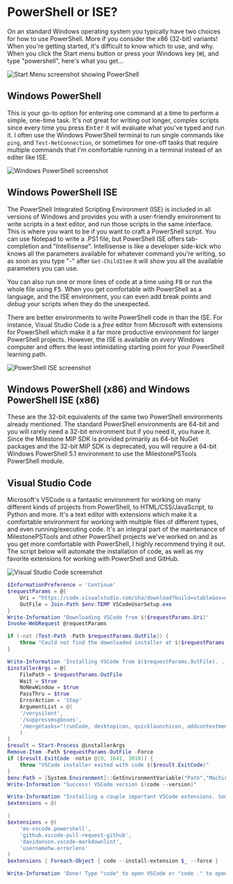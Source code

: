 # PowerShell or ISE?

On an standard Windows operating system you typically have two choices for how to use PowerShell. More if you consider the x86 (32-bit) variants! When you're getting started, it's difficult to know which to use, and why. When you click the Start menu button or press your Windows key (<kbd>⊞</kbd>), and type "powershell", here's what you get...

![Start Menu screenshot showing PowerShell](https://github.com/MilestoneSystemsInc/PowerShellSamples/blob/main/Getting-Started/images/Start-Menu.png?raw=true)

## Windows PowerShell

This is your go-to option for entering one command at a time to perform a simple, one-time task. It's not great for writing out longer, complex scripts since every time you press <kbd>Enter</kbd> it will evaluate what you've typed and run it. I often use the Windows PowerShell terminal to run single commands like `ping`, and `Test-NetConnection`, or sometimes for one-off tasks that require multiple commands that I'm comfortable running in a terminal instead of an editer like ISE.

![Windows PowerShell screenshot](https://github.com/MilestoneSystemsInc/PowerShellSamples/blob/main/Getting-Started/images/Windows-PowerShell.png?raw=true)

 ## Windows PowerShell ISE

 The PowerShell Integrated Scripting Environment (ISE) is included in all versions of Windows and provides you with a user-friendly environment to write scripts in a text editor, and run those scripts in the same interface. This is where you want to be if you want to craft a PowerShell script. You can use Notepad to write a .PS1 file, but PowerShell ISE offers tab-completion and "Intellisense". Intellisense is like a developer side-kick who knows all the parameters available for whatever command you're writing, so as soon as you type "-" after `Get-ChildItem` it will show you all the available parameters you can use.

 You can also run one or more lines of code at a time using <kbd>F8</kbd> or run the whole file using <kbd>F5</kbd>. When you get comfortable with PowerShell as a language, and the ISE environment, you can even add break points and *debug* your scripts when they do the unexpected.

 There are better environments to write PowerShell code in than the ISE. For instance, Visual Studio Code is a *free* editor from Microsoft with extensions for PowerShell which make it a far more productive environment for larger PowerShell projects. However, the ISE is available on *every* Windows computer and offers the least intimidating starting point for your PowerShell learning path.

 ![PowerShell ISE screenshot](https://github.com/MilestoneSystemsInc/PowerShellSamples/blob/main/Getting-Started/images/PowerShell-ISE.png?raw=true)

## Windows PowerShell (x86) and Windows PowerShell ISE (x86)

These are the 32-bit equivalents of the same two PowerShell environments already mentioned. The standard PowerShell environments are 64-bit and you will rarely need a 32-bit environment but if you need it, you have it. Since the Milestone MIP SDK is provided primarily as 64-bit NuGet packages and the 32-bit MIP SDK is deprecated, you will require a 64-bit Windows PowerShell 5.1 environment to use the MilestonePSTools PowerShell module.

## Visual Studio Code

Microsoft's VSCode is a fantastic environment for working on many different kinds of projects from PowerShell, to HTML/CSS/JavaScript, to Python and more. It's a text editor with extensions which make it a comfortable environment for working with multiple files of different types, and even running/executing code. It's an integral part of the maintenance of MilestonePSTools and other PowerShell projects we've worked on and as you get more comfortable with PowerShell, I highly recommend trying it out. The script below will automate the installation of code, as well as my favorite extensions for working with PowerShell and GitHub.

![Visual Studio Code screenshot](https://github.com/MilestoneSystemsInc/PowerShellSamples/blob/main/Getting-Started/images/VSCode.png?raw=true)

```powershell
$InformationPreference = 'Continue'
$requestParams = @{
    Uri = "https://code.visualstudio.com/sha/download?build=stable&os=win32-x64"
    OutFile = Join-Path $env:TEMP VSCodeUserSetup.exe
}
Write-Information "Downloading VSCode from $($requestParams.Uri)"
Invoke-WebRequest @requestParams

if (-not (Test-Path -Path $requestParams.OutFile)) {
    throw "Could not find the downloaded installer at $($requestParams.OutFile)"
}

Write-Information 'Installing VSCode from $($requestParams.OutFile). . .'
$installerArgs = @{
    FilePath = $requestParams.OutFile
    Wait = $true
    NoNewWindow = $true
    PassThru = $true
    ErrorAction = 'Stop'
    ArgumentList = @(
    '/verysilent',
    '/suppressmsgboxes',
    '/mergetasks="!runCode, desktopicon, quicklaunchicon, addcontextmenufiles, addcontextmenufolders, associatewithfiles, addtopath"'
    )
}
$result = Start-Process @installerArgs
Remove-Item -Path $requestParams.OutFile -Force
if ($result.ExitCode -notin @(0, 1641, 3010)) {
    throw "VSCode installer exited with code $($result.ExitCode)"
}
$env:Path = [System.Environment]::GetEnvironmentVariable("Path","Machine") + ";" + [System.Environment]::GetEnvironmentVariable("Path","User")
Write-Information "Success! VSCode version $(code --version)"

Write-Information "Installing a couple important VSCode extensions. Some other fun ones include Rainbow Brackets, indent-rainbox, Live Share*, and markdownlint."
$extensions = @(

)
$extensions = @(
    'ms-vscode.powershell',
    'github.vscode-pull-request-github',
    'davidanson.vscode-markdownlint',
    'usernamehw.errorlens'
)
$extensions | Foreach-Object { code --install-extension $_ --force }

Write-Information 'Done! Type "code" to open VSCode or "code ." to open the current directory in VSCode.'
```
